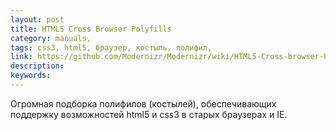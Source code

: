 ```yaml
---
layout: post
title: HTML5 Cross Browser Polyfills
category: manuals, 
tags: css3, html5, браузер, костыль, полифил, 
link: https://github.com/Modernizr/Modernizr/wiki/HTML5-Cross-browser-Polyfills
description: 
keywords: 
---
```


<p>Огромная подборка полифилов (костылей), обеспечивающих поддержку возможностей html5 и css3 в старых браузерах и IE.</p>
